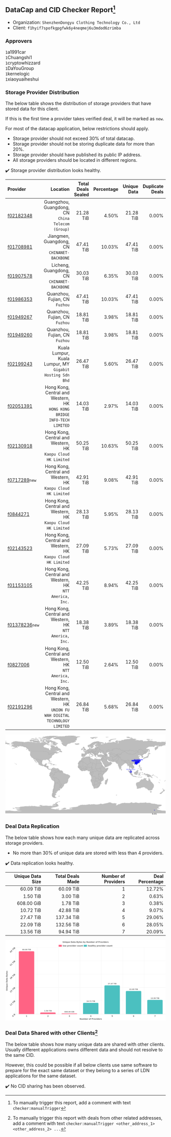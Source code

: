 ## DataCap and CID Checker Report[^1]
 - Organization: `ShenzhenDongyu Clothing Technology Co., Ltd`
 - Client: `f1hyif7spofkgpgfwk6y4neqmej6u3mdod6zrimba`
### Approvers
`1`a1991car<br/>`1`Chuangshi1<br/>`1`cryptowhizzard<br/>`1`DaYouGroup<br/>`1`kernelogic<br/>`1`xiaoyuaiheshui

### Storage Provider Distribution
The below table shows the distribution of storage providers that have stored data for this client.

If this is the first time a provider takes verified deal, it will be marked as `new`.

For most of the datacap application, below restrictions should apply.
 - Storage provider should not exceed 30% of total datacap.
 - Storage provider should not be storing duplicate data for more than 20%.
 - Storage provider should have published its public IP address.
 - All storage providers should be located in different regions.

✔️ Storage provider distribution looks healthy.

| Provider                                                    |                                                                         Location | Total Deals Sealed | Percentage | Unique Data | Duplicate Deals |
| :---------------------------------------------------------- | -------------------------------------------------------------------------------: | -----------------: | ---------: | ----------: | --------------: |
| [f02182348](https://filfox.info/en/address/f02182348)       |                             Guangzhou, Guangdong, CN<br/>`China Telecom (Group)` |          21.28 TiB |      4.50% |   21.28 TiB |           0.00% |
| [f01708981](https://filfox.info/en/address/f01708981)       |                                  Jiangmen, Guangdong, CN<br/>`CHINANET-BACKBONE` |          47.41 TiB |     10.03% |   47.41 TiB |           0.00% |
| [f01907578](https://filfox.info/en/address/f01907578)       |                                   Licheng, Guangdong, CN<br/>`CHINANET-BACKBONE` |          30.03 TiB |      6.35% |   30.03 TiB |           0.00% |
| [f01986353](https://filfox.info/en/address/f01986353)       |                                                Quanzhou, Fujian, CN<br/>`Fuzhou` |          47.41 TiB |     10.03% |   47.41 TiB |           0.00% |
| [f01949267](https://filfox.info/en/address/f01949267)       |                                                Quanzhou, Fujian, CN<br/>`Fuzhou` |          18.81 TiB |      3.98% |   18.81 TiB |           0.00% |
| [f01949260](https://filfox.info/en/address/f01949260)       |                                                Quanzhou, Fujian, CN<br/>`Fuzhou` |          18.81 TiB |      3.98% |   18.81 TiB |           0.00% |
| [f02199243](https://filfox.info/en/address/f02199243)       |                     Kuala Lumpur, Kuala Lumpur, MY<br/>`Gigabit Hosting Sdn Bhd` |          26.47 TiB |      5.60% |   26.47 TiB |           0.00% |
| [f02051391](https://filfox.info/en/address/f02051391)       |      Hong Kong, Central and Western, HK<br/>`HONG KONG BRIDGE INFO-TECH LIMITED` |          14.03 TiB |      2.97% |   14.03 TiB |           0.00% |
| [f02130918](https://filfox.info/en/address/f02130918)       |                  Hong Kong, Central and Western, HK<br/>`Kaopu Cloud HK Limited` |          50.25 TiB |     10.63% |   50.25 TiB |           0.00% |
| [f0717289](https://filfox.info/en/address/f0717289)`new`    |                  Hong Kong, Central and Western, HK<br/>`Kaopu Cloud HK Limited` |          42.91 TiB |      9.08% |   42.91 TiB |           0.00% |
| [f0844271](https://filfox.info/en/address/f0844271)         |                  Hong Kong, Central and Western, HK<br/>`Kaopu Cloud HK Limited` |          28.13 TiB |      5.95% |   28.13 TiB |           0.00% |
| [f02143523](https://filfox.info/en/address/f02143523)       |                  Hong Kong, Central and Western, HK<br/>`Kaopu Cloud HK Limited` |          27.09 TiB |      5.73% |   27.09 TiB |           0.00% |
| [f01153105](https://filfox.info/en/address/f01153105)       |                       Hong Kong, Central and Western, HK<br/>`NTT America, Inc.` |          42.25 TiB |      8.94% |   42.25 TiB |           0.00% |
| [f01378236](https://filfox.info/en/address/f01378236)`new`  |                       Hong Kong, Central and Western, HK<br/>`NTT America, Inc.` |          18.38 TiB |      3.89% |   18.38 TiB |           0.00% |
| [f0827006](https://filfox.info/en/address/f0827006)         |                       Hong Kong, Central and Western, HK<br/>`NTT America, Inc.` |          12.50 TiB |      2.64% |   12.50 TiB |           0.00% |
| [f02191296](https://filfox.info/en/address/f02191296)       | Hong Kong, Central and Western, HK<br/>`UNION FU WAH DIGITAL TECHNOLOGY LIMITED` |          26.84 TiB |      5.68% |   26.84 TiB |           0.00% |

<img src="https://raw.githubusercontent.com/data-preservation-programs/filplus-checker-assets/main/filecoin-project/filecoin-plus-large-datasets/issues/1466/1685166362152.png"/>

### Deal Data Replication
The below table shows how each many unique data are replicated across storage providers.

- No more than 30% of unique data are stored with less than 4 providers.

✔️ Data replication looks healthy.

| Unique Data Size | Total Deals Made | Number of Providers | Deal Percentage |
| ---------------: | ---------------: | ------------------: | --------------: |
|        60.09 TiB |        60.09 TiB |                   1 |          12.72% |
|         1.50 TiB |         3.00 TiB |                   2 |           0.63% |
|       608.00 GiB |         1.78 TiB |                   3 |           0.38% |
|        10.72 TiB |        42.88 TiB |                   4 |           9.07% |
|        27.47 TiB |       137.34 TiB |                   5 |          29.06% |
|        22.09 TiB |       132.56 TiB |                   6 |          28.05% |
|        13.56 TiB |        94.94 TiB |                   7 |          20.09% |

<img src="https://raw.githubusercontent.com/data-preservation-programs/filplus-checker-assets/main/filecoin-project/filecoin-plus-large-datasets/issues/1466/1685166362848.png"/>

### Deal Data Shared with other Clients[^3]
The below table shows how many unique data are shared with other clients.
Usually different applications owns different data and should not resolve to the same CID.

However, this could be possible if all below clients use same software to prepare for the exact same dataset or they belong to a series of LDN applications for the same dataset.

✔️ No CID sharing has been observed.

[^1]: To manually trigger this report, add a comment with text `checker:manualTrigger`

[^2]: Deals from those addresses are combined into this report as they are specified with `checker:manualTrigger`

[^3]: To manually trigger this report with deals from other related addresses, add a comment with text `checker:manualTrigger <other_address_1> <other_address_2> ...`
